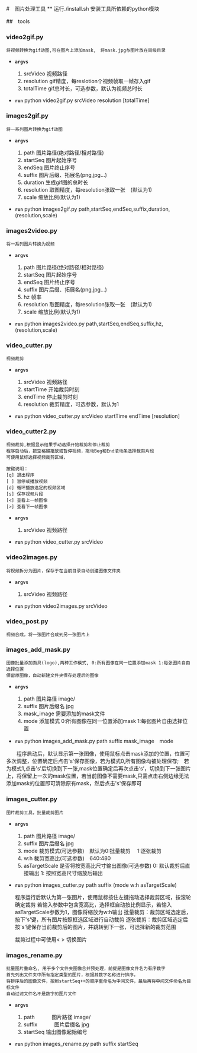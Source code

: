 #　图片处理工具
** 运行./install.sh 安装工具所依赖的python模块

##　tools

### video2gif.py
    将视频转换为gif动图,可在图片上添加mask,　将mask.jpg与图片放在同级目录
* **`argvs`**
    1. srcVideo 视频路径
    2. resolution gif精度，每reslotion个视频帧取一帧存入gif
    3. totalTime gif总时长，可选参数，默认为视频总时长

* **`run`**
    python video2gif.py srcVideo resolution [totalTime]

### images2gif.py
    将一系列图片转换为gif动图
* **`argvs`**
    1. path 图片路径(绝对路径/相对路径)
    2. startSeq 图片起始序号
    3. endSeq 图片终止序号
    4. suffix 图片后缀、拓展名(png,jpg...)
    5. duration 生成gif图的总时长
    6. resolution 取图精度，每resolution张取一张　(默认为1)
    7. scale   缩放比例(默认为1)
    
* **`run`**
    python images2gif.py path,startSeq,endSeq,suffix,duration,(resolution,scale)

### images2video.py
    将一系列图片转换为视频
* **`argvs`**
    1. path 图片路径(绝对路径/相对路径)
    2. startSeq 图片起始序号
    3. endSeq 图片终止序号
    4. suffix 图片后缀、拓展名(png,jpg...)
    5. hz 帧率
    6. resolution 取图精度，每resolution张取一张　(默认为1)
    7. scale   缩放比例(默认为1)
    
* **`run`**
    python images2video.py path,startSeq,endSeq,suffix,hz,(resolution,scale)


### video_cutter.py
    视频裁剪
* **`argvs`**
    1. srcVideo   视频路径
    2. startTime  开始裁剪时刻
    3. endTime    停止裁剪时刻
    4. resolution 裁剪精度，可选参数，默认为1 

* **`run`**
    python video_cutter.py srcVideo startTime endTime [resolution]

### video_cutter2.py
    视频裁剪,根据显示结果手动选择开始裁剪和停止裁剪
    程序启动后，按空格键播放或暂停视频，拖动Beg和End滚动条选择裁剪片段
    可使用鼠标选择视频裁剪区域，

    按键说明：
    [q] 退出程序
    [ ] 暂停或播放视频
    [d] 循环播放选定的视频区域
    [s] 保存视频片段
    [<] 查看上一帧图像
    [>] 查看下一帧图像

* **`argvs`**
    1. srcVideo   视频路径

* **`run`**
    python video_cutter.py srcVideo 

### video2images.py
    将视频拆分为图片，保存于在当前目录自动创建图像文件夹
* **`argvs`**
    1. srcVideo   视频路径

* **`run`**
    python video2images.py srcVideo 

### video_post.py 
    视频合成，将一张图片合成到另一张图片上

### images_add_mask.py
    图像批量添加面具(logo),两种工作模式, 0:所有图像在同一位置添加mask 1:每张图片自由选择位置
    保留原图像，自动新建文件夹保存处理后的图像

* **`argvs`**
    1. path           图片路径   image/
    2. suffix         图片后缀名 jpg
    3. mask_image     需要添加的mask文件
    4. mode           添加模式
        0:所有图像在同一位置添加mask 1:每张图片自由选择位置

* **`run`**
    python images_add_mask.py path suffix mask_image　mode

　　程序启动后，默认显示第一张图像，使用鼠标点击mask添加的位置，位置可多次调整，位置确定后点击's'保存图像，若为模式0,所有图像均被处理保存;　若为模式1,点击's'后切换到下一张,mask位置确定后再次点击‘s’，切换到下一张图片上，将保留上一次的mask位置，若当前图像不需要mask,只需点击右侧边缘无法添加mask的位置即可清除原有mask，然后点击's'保存即可
　　

### images_cutter.py
    图片裁剪工具，批量裁剪图片
* **`argvs`**
    1. path     图片路径   image/
    2. suffix   图片后缀名 jpg
    3. mode     裁剪模式(可选参数)　默认为0:批量裁剪　 1:逐张裁剪
    4. w:h      裁剪宽高比(可选参数)　640:480
    5. asTargetScale 是否将按宽高比尺寸输出图像(可选参数)
        0: 默认裁剪后直接输出 1: 按照宽高尺寸缩放后输出

* **`run`**
    python images_cutter.py path suffix (mode w:h asTargetScale)

    程序运行后默认为第一张图片，使用鼠标按住左键拖动选择裁剪区域，按滚轮确定裁剪
    若输入参数中包含宽高比，选择框自动按比例显示，若输入asTargetScale参数为1，图像将缩放为w:h输出
    批量裁剪：裁剪区域选定后，按下's'键，所有图片按照框选区域进行自动裁剪
    逐张裁剪：裁剪区域选定后按's'键保存当前裁剪后的图片，并跳转到下一张，可选择新的裁剪范围

    裁剪过程中可使用< > 切换图片


### images_rename.py
    批量图片重命名, 用于多个文件夹图像合并预处理，前提是图像文件名为有序数字　
    首先列出文件夹中所有指定类型的图片，根据其数字名称进行排序，
    将排序后的图像文件，按照startSeq++的顺序重命名为中间文件，最后再将中间文件命名为目标文件
    自动过滤文件名不是数字的图片文件

* **`argvs`**
    1. path     　　　图片路径   image/
    2. suffix   　　　图片后缀名 jpg
    3. startSeq      输出图像起始编号

* **`run`**
    python images_rename.py path suffix startSeq




